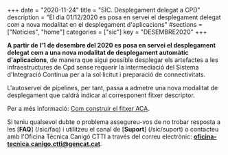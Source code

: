 +++
date        = "2020-11-24"
title       = "SIC. Desplegament delegat a CPD"
description = "El dia 01/12/2020 es posa en servei el desplegament delegat com a nova modalitat en el desplegament d'aplicacions"
#sections    = ["Notícies", "home"]
categories  = ["sic"]
key         = "DESEMBRE2020"
+++

**A partir de l'1 de desembre del 2020 es posa en servei el desplegament delegat com a una nova modalitat de desplegament automàtic d'aplicacions**,
de manera que sigui possible desplegar els artefactes a les infraestructures de Cpd sense requerir la intermediació del Sistema
d'Integració Continua per a la sol·licitut i preparació de connectivitats.

L'autoservei de pipelines, per tant, passa a admetre una nova modalitat de desplegament que caldrà indicar al corresponent fitxer descriptor.

Per a més informació: [Com construir el fitxer ACA](/sic-welcome-pack/fitxer-aca/).
<br/>

Si teniu qualsevol dubte o problema assegureu-vos de no trobar resposta a les [**FAQ**] (/sic/faq) i utilitzeu el canal de [**Suport**] (/sic/suport)
o contacteu amb l'Oficina Tècnica Canigó CTTI a través del correu electrònic: **oficina-tecnica.canigo.ctti@gencat.cat**.